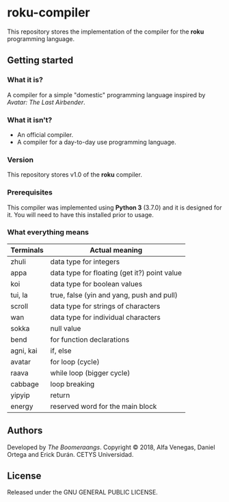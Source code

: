# roku-compiler
This repository stores the implementation of the compiler for the __roku__ programming language.

## Getting started

### What it is?
A compiler for a simple "domestic" programming language inspired by _Avatar: The Last Airbender_.

### What it isn't?
* An official compiler.
* A compiler for a day-to-day use programming language.

### Version
This repository stores v1.0 of the  __roku__ compiler.

### Prerequisites
This compiler was implemented using __Python 3__ (3.7.0) and it is designed for it. You will need to have this installed prior to usage.

### What everything means

__Terminals__ | __Actual meaning__
------------- | -------------
zhuli  		| data type for integers
appa    	| data type for floating (get it?) point value
koi			| data type for boolean values
tui, la 	| true, false (yin and yang, push and pull)
scroll  	| data type for strings of characters
wan			| data type for individual characters
sokka 		| null value
bend		| for function declarations
agni, kai 	| if, else
avatar 		| for loop (cycle)
raava		| while loop (bigger cycle)
cabbage		| loop breaking
yipyip		| return
energy		| reserved word for the main block


## Authors
Developed by _The Boomeraangs_. Copyright © 2018, Alfa Venegas, Daniel Ortega and Erick Durán. CETYS Universidad.

## License
Released under the GNU GENERAL PUBLIC LICENSE.
